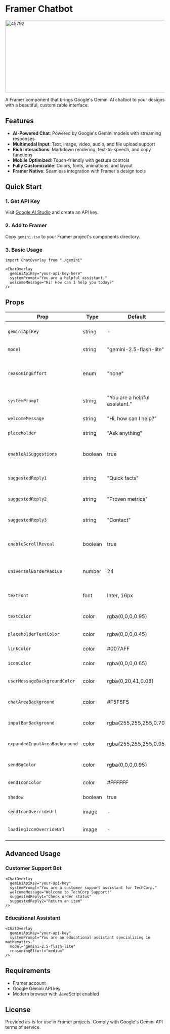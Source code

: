 # Framer Chatbot
<img width="1026" height="228" alt="45792" src="https://github.com/user-attachments/assets/02647b66-eac1-4f04-a105-42c52130db80" />

A Framer component that brings Google's Gemini AI chatbot to your designs with a beautiful, customizable interface.

## Features

- **AI-Powered Chat**: Powered by Google's Gemini models with streaming responses
- **Multimodal Input**: Text, image, video, audio, and file upload support
- **Rich Interactions**: Markdown rendering, text-to-speech, and copy functions
- **Mobile Optimized**: Touch-friendly with gesture controls
- **Fully Customizable**: Colors, fonts, animations, and layout
- **Framer Native**: Seamless integration with Framer's design tools

## Quick Start

### 1. Get API Key
Visit [Google AI Studio](https://aistudio.google.com/apikey) and create an API key.

### 2. Add to Framer
Copy `gemini.tsx` to your Framer project's components directory.

### 3. Basic Usage
```tsx
import ChatOverlay from "./gemini"

<ChatOverlay
  geminiApiKey="your-api-key-here"
  systemPrompt="You are a helpful assistant."
  welcomeMessage="Hi! How can I help you today?"
/>
```

## Props

| Prop | Type | Default | Description |
|------|------|---------|-------------|
| `geminiApiKey` | string | - | Your Gemini API key (required) |
| `model` | string | "gemini-2.5-flash-lite" | Gemini model ID |
| `reasoningEffort` | enum | "none" | AI thinking depth: "none", "low", "medium", "high" |
| `systemPrompt` | string | "You are a helpful assistant." | AI personality and behavior instructions |
| `welcomeMessage` | string | "Hi, how can I help?" | Initial greeting message |
| `placeholder` | string | "Ask anything" | Input field placeholder |
| `enableAiSuggestions` | boolean | true | Generate AI contextual reply suggestions |
| `suggestedReply1` | string | "Quick facts" | First static suggested reply |
| `suggestedReply2` | string | "Proven metrics" | Second static suggested reply |
| `suggestedReply3` | string | "Contact" | Third static suggested reply |
| `enableScrollReveal` | boolean | true | Scale input bar in from bottom on scroll |
| `universalBorderRadius` | number | 24 | Corner radius for all elements (0-50px) |
| `textFont` | font | Inter, 16px | Font family, size, weight, and style |
| `textColor` | color | rgba(0,0,0,0.95) | Text color for input and messages |
| `placeholderTextColor` | color | rgba(0,0,0,0.45) | Placeholder text color |
| `linkColor` | color | #007AFF | Hyperlink color |
| `iconColor` | color | rgba(0,0,0,0.65) | General icon color |
| `userMessageBackgroundColor` | color | rgba(0,20,41,0.08) | User message bubble background |
| `chatAreaBackground` | color | #F5F5F5 | Main chat area background |
| `inputBarBackground` | color | rgba(255,255,255,0.70) | Collapsed input bar background |
| `expandedInputAreaBackground` | color | rgba(255,255,255,0.95) | Expanded input area background |
| `sendBgColor` | color | rgba(0,0,0,0.95) | Send button background color |
| `sendIconColor` | color | #FFFFFF | Send button icon color |
| `shadow` | boolean | true | Enable/disable shadows |
| `sendIconOverrideUrl` | image | - | Custom send button icon |
| `loadingIconOverrideUrl` | image | - | Custom loading indicator icon |

## Advanced Usage

### Customer Support Bot
```tsx
<ChatOverlay
  geminiApiKey="your-api-key"
  systemPrompt="You are a customer support assistant for TechCorp."
  welcomeMessage="Welcome to TechCorp Support!"
  suggestedReply1="Check order status"
  suggestedReply2="Return an item"
/>
```

### Educational Assistant
```tsx
<ChatOverlay
  geminiApiKey="your-api-key"
  systemPrompt="You are an educational assistant specializing in mathematics."
  model="gemini-2.5-flash-lite"
  reasoningEffort="medium"
/>
```

## Requirements

- Framer account
- Google Gemini API key
- Modern browser with JavaScript enabled

## License

Provided as-is for use in Framer projects. Comply with Google's Gemini API terms of service.
